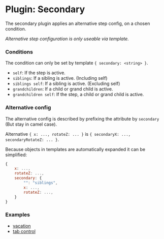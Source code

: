 # Plugin: Secondary

The secondary plugin applies an alternative step config, on a chosen condition.

*Alternative step configuration is only useable via template.*

### Conditions

The condition can only be set by template `{ secondary: <string> }`.

* `self`: If the step is active.
* `siblings`: If a sibling is active. (Including self)
* `siblings self`: If a sibling is active. (Excluding self)
* `grandchildren`: If a child or grand child is active.
* `grandchildren self`: If the step, a child or grand child is active.

### Alternative config

The alternative config is described by prefixing the attribute by `secondary` (But stay in camel case).

Alternative `{ x: ..., rotateZ: ... }` is `{ secondaryX: ..., secondaryRotateZ: ... }`.

Because objects in templates are automatically expanded it can be simplified:

``` javascript
{
	x: ...,
	rotateZ: ...,
	secondary: {
		"": "siblings",
		x: ...,
		rotateZ: ...,
	}
}
```

### Examples

* [vacation](http://shama.github.com/jmpress.js/examples/vacation/)
* [tab control](http://shama.github.com/jmpress.js/examples/tab-control/)

